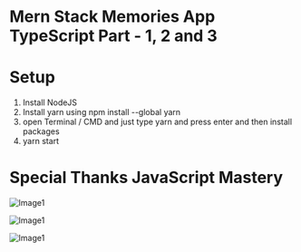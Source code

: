 # Mern Stack Memories App TypeScript Part - 1, 2 and 3

# Setup 
1. Install NodeJS
2. Install yarn using npm install --global yarn
3. open Terminal / CMD and just type yarn and press enter and then install packages
4. yarn start

# Special Thanks JavaScript Mastery

![Image1](https://github.com/psts1711/Mern-Stack-Memories-App-TypeScript/blob/prafful1711/part_1_2_3/1.png)

![Image1](https://github.com/psts1711/Mern-Stack-Memories-App-TypeScript/blob/prafful1711/part_1_2_3/2.png)

![Image1](https://github.com/psts1711/Mern-Stack-Memories-App-TypeScript/blob/prafful1711/part_1_2_3/3.png)
